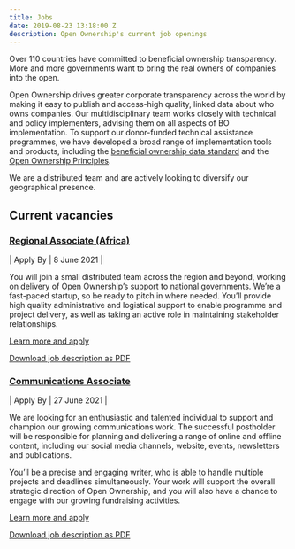 ```yaml
---
title: Jobs
date: 2019-08-23 13:18:00 Z
description: Open Ownership's current job openings
---
```


Over 110 countries have committed to beneficial ownership transparency. More and more governments want to bring the real owners of companies into the open.

Open Ownership drives greater corporate transparency across the world by making it easy to publish and access-high quality, linked data about who owns companies.  Our multidisciplinary team works closely with technical and policy implementers, advising them on all aspects of BO implementation.  To support our donor-funded technical assistance programmes, we have developed a broad range of implementation tools and products, including the [beneficial ownership data standard](http://standard.openownership.org/en/latest/) and the [Open Ownership Principles](https://www.openownership.org/principles/).

We are a distributed team and are actively looking to diversify our geographical presence.

## Current vacancies

### [Regional Associate (Africa)](/jobs/new-role-regional-associate-africa)

| Apply By | 8 June 2021 |

You will join a small distributed team across the region and beyond, working on delivery of Open Ownership’s support to national governments.  We’re a fast-paced startup, so be ready to pitch in where needed. You’ll provide high quality administrative and logistical support to enable programme and project delivery, as well as taking an active role in maintaining stakeholder relationships.

[Learn more and apply](/jobs/new-role-regional-associate-africa)

[Download job description as PDF](/uploads/Regional%20Associate%20(Africa).pdf)

### [Communications Associate](/jobs/new-role-communications-associate/)

| Apply By | 27 June 2021 |

We are looking for an enthusiastic and talented individual to support and champion our growing communications work. The successful postholder will be responsible for planning and delivering a range of online and offline content, including our social media channels, website, events, newsletters and publications.

You’ll be a precise and engaging writer, who is able to handle multiple projects and deadlines simultaneously. Your work will support the overall strategic direction of Open Ownership, and you will also have a chance to engage with our growing fundraising activities.

[Learn more and apply](/jobs/new-role-communications-associate/)

[Download job description as PDF](/uploads/Communications%20Associate%20May%202021.pdf)